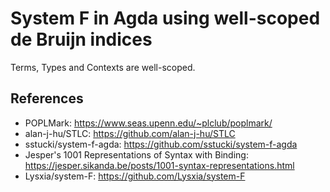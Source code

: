 # System F in Agda using well-scoped de Bruijn indices

Terms, Types and Contexts are well-scoped.

## References

* POPLMark: https://www.seas.upenn.edu/~plclub/poplmark/
* alan-j-hu/STLC: https://github.com/alan-j-hu/STLC
* sstucki/system-f-agda: https://github.com/sstucki/system-f-agda
* Jesper's 1001 Representations of Syntax with Binding: https://jesper.sikanda.be/posts/1001-syntax-representations.html
* Lysxia/system-F: https://github.com/Lysxia/system-F